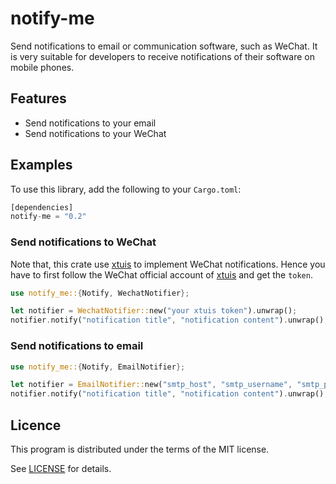 # notify-me

Send notifications to email or communication software, such as WeChat.
It is very suitable for developers to receive notifications of their software on mobile phones.

## Features

- Send notifications to your email
- Send notifications to your WeChat

## Examples

To use this library, add the following to your `Cargo.toml`:

```rust
[dependencies]
notify-me = "0.2"
```

### Send notifications to WeChat

Note that, this crate use [xtuis](https://xtuis.cn/) to implement WeChat notifications.
Hence you have to first follow the WeChat official account of [xtuis](https://xtuis.cn/) and get the `token`.

```rust
use notify_me::{Notify, WechatNotifier};

let notifier = WechatNotifier::new("your xtuis token").unwrap();
notifier.notify("notification title", "notification content").unwrap();
```

### Send notifications to email

```rust
use notify_me::{Notify, EmailNotifier};

let notifier = EmailNotifier::new("smtp_host", "smtp_username", "smtp_password", "recipient").unwrap();
notifier.notify("notification title", "notification content").unwrap();
```

## Licence

This program is distributed under the terms of the MIT license.

See [LICENSE](./LICENSE) for details.
